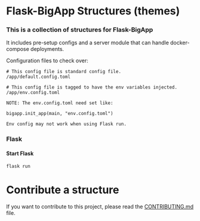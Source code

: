 # Flask-BigApp Structures (themes)
### This is a collection of structures for Flask-BigApp
It includes pre-setup configs and a server module that can handle docker-compose deployments.

Configuration files to check over:
```text
# This config file is standard config file.
/app/default.config.toml

# This config file is tagged to have the env variables injected.
/app/env.config.toml

NOTE: The env.config.toml need set like: 

bigapp.init_app(main, "env.config.toml") 

Env config may not work when using Flask run.
```

### Flask

#### Start Flask
```
flask run
```

# Contribute a structure
If you want to contribute to this project, please read the [CONTRIBUTING.md](CONTRIBUTING.md) file.